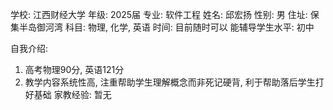 学校: 江西财经大学
年级: 2025届
专业: 软件工程
姓名: 邱宏扬
性别: 男
住址: 保集半岛御河湾
科目: 物理, 化学, 英语
时间: 目前随时可以
能辅导学生水平: 初中

自我介绍: 
1. 高考物理90分, 英语121分
2. 教学内容系统性高, 注重帮助学生理解概念而非死记硬背, 利于帮助落后学生打好基础
家教经验: 暂无
